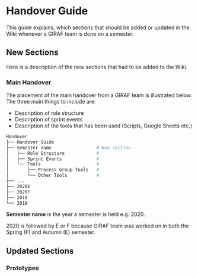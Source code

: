 # Handover Guide

This guide explains, which sections that should be added or updated in the Wiki
whenever a GIRAF team is done on a semester.

## New Sections

Here is a description of the new sections that had to be added to the Wiki.

### Main Handover

The placement of the main handover from a GIRAF team is illustrated below. The
three main things to include are:

- Description of role structure
- Description of sprint events
- Description of the tools that has been used (Scripts, Google Sheets etc.)

```bash
Handover
├── Handover Guide
├── Semester name                 # New section
│   ├── Role Structure            #    
│   ├── Sprint Events             #
│   └── Tools                     #      
│       ├── Process Group Tools   #  
│       └── Other Tools           #  
├── ...
├── 2020E
├── 2020F
├── 2019
└── 2018       
```

**Semester name** is the year a semester is held e.g. 2020.
 
2020 is followed by E or F because GIRAF team was worked on in both the Spring (F)
and Autumn (E) semester.

## Updated Sections

### Prototypes


